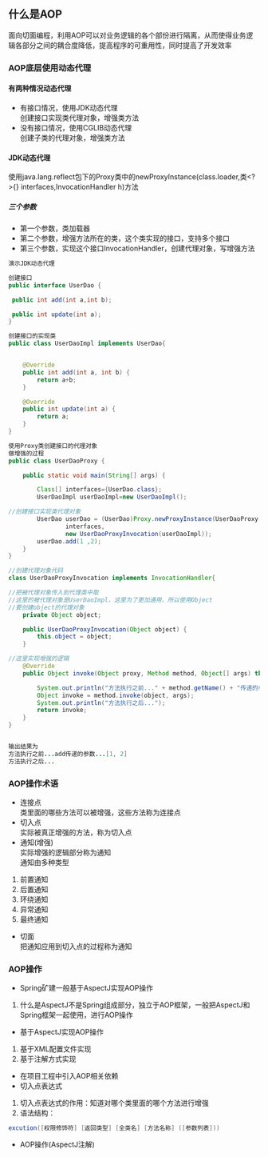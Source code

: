 ## 什么是AOP  
面向切面编程，利用AOP可以对业务逻辑的各个部份进行隔离，从而使得业务逻辑各部分之间的耦合度降低，提高程序的可重用性，同时提高了开发效率  
### AOP底层使用动态代理  
#### 有两种情况动态代理  
+ 有接口情况，使用JDK动态代理  
创建接口实现类代理对象，增强类方法  
+ 没有接口情况，使用CGLIB动态代理  
创建子类的代理对象，增强类方法  
#### JDK动态代理  
使用java.lang.reflect包下的Proxy类中的newProxyInstance(class.loader,类<?>{} interfaces,InvocationHandler h)方法  
##### 三个参数  
+ 第一个参数，类加载器  
+ 第二个参数，增强方法所在的类，这个类实现的接口，支持多个接口  
+ 第三个参数，实现这个接口InvocationHandler，创建代理对象，写增强方法  
```java
演示JDK动态代理

创建接口
public interface UserDao {

 public int add(int a,int b);

 public int update(int a);
}

创建接口的实现类
public class UserDaoImpl implements UserDao{


    @Override
    public int add(int a, int b) {
        return a+b;
    }

    @Override
    public int update(int a) {
        return a;
    }
}

使用Proxy类创建接口的代理对象
做增强的过程
public class UserDaoProxy {

    public static void main(String[] args) {

        Class[] interfaces={UserDao.class};
        UserDaoImpl userDaoImpl=new UserDaoImpl();

//创建接口实现类代理对象
        UserDao userDao = (UserDao)Proxy.newProxyInstance(UserDaoProxy.class.getClassLoader(),
                interfaces,
                new UserDaoProxyInvocation(userDaoImpl));
        userDao.add(1 ,2);
    }
}

//创建代理对象代码
class UserDaoProxyInvocation implements InvocationHandler{

//把被代理对象传入到代理类中取
//这里的被代理对象是UserDaoImpl，这里为了更加通用，所以使用Object
//要创建object的代理对象
    private Object object;

    public UserDaoProxyInvocation(Object object) {
        this.object = object;
    }

//这里实现增强的逻辑
    @Override
    public Object invoke(Object proxy, Method method, Object[] args) throws Throwable {

        System.out.println("方法执行之前..." + method.getName() + "传递的参数..." + Arrays.toString(args));
        Object invoke = method.invoke(object, args);
        System.out.println("方法执行之后...");
        return invoke;
    }
}


输出结果为
方法执行之前...add传递的参数...[1, 2]
方法执行之后...
```  
### AOP操作术语  
+ 连接点  
类里面的哪些方法可以被增强，这些方法称为连接点  
+ 切入点  
实际被真正增强的方法，称为切入点  
+ 通知(增强)  
实际增强的逻辑部分称为通知  
通知由多种类型  
1. 前置通知
2. 后置通知  
3. 环绕通知
4. 异常通知  
5. 最终通知  
+ 切面  
把通知应用到切入点的过程称为通知  
### AOP操作  
+ Spring矿建一般基于AspectJ实现AOP操作  
1. 什么是AspectJ不是Spring组成部分，独立于AOP框架，一般把AspectJ和Spring框架一起使用，进行AOP操作  
+   基于AspectJ实现AOP操作  
1. 基于XML配置文件实现  
2. 基于注解方式实现  
+ 在项目工程中引入AOP相关依赖  
+ 切入点表达式  
1. 切入点表达式的作用：知道对哪个类里面的哪个方法进行增强  
2. 语法结构：  
```java
excution([权限修饰符] [返回类型] [全类名] [方法名称] ([参数列表]))
```  
+ AOP操作(AspectJ注解)  




